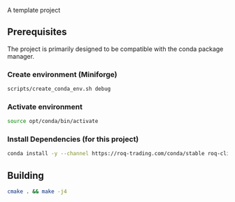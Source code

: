 A template project

## Prerequisites

The project is primarily designed to be compatible with the conda package manager.

### Create environment (Miniforge)

```bash
scripts/create_conda_env.sh debug
```

### Activate environment

```bash
source opt/conda/bin/activate
```

### Install Dependencies (for this project)

```bash
conda install -y --channel https://roq-trading.com/conda/stable roq-client 
```

## Building

```bash
cmake . && make -j4
```
